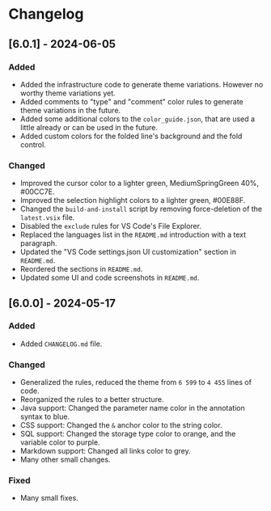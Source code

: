 # Changelog

## [6.0.1] - 2024-06-05

### Added

- Added the infrastructure code to generate theme variations. However no worthy theme variations yet.
- Added comments to "type" and "comment" color rules to generate theme variations in the future.
- Added some additional colors to the `color_guide.json`, that are used a little already or can be used in the future.
- Added custom colors for the folded line's background and the fold control.

### Changed

- Improved the cursor color to a lighter green, MediumSpringGreen 40%, #00CC7E.
- Improved the selection highlight colors to a lighter green, #00E88F.
- Changed the `build-and-install` script by removing force-deletion of the `latest.vsix` file.
- Disabled the `exclude` rules for VS Code's File Explorer.
- Replaced the languages list in the `README.md` introduction with a text paragraph.
- Updated the "VS Code settings.json UI customization" section in `README.md`.
- Reordered the sections in `README.md`.
- Updated some UI and code screenshots in `README.md`.

## [6.0.0] - 2024-05-17

### Added

- Added `CHANGELOG.md` file.

### Changed

- Generalized the rules, reduced the theme from `6 599` to `4 455` lines of code.
- Reorganized the rules to a better structure.
- Java support: Changed the parameter name color in the annotation syntax to blue.
- CSS support: Changed the `&` anchor color to the string color.
- SQL support: Changed the storage type color to orange, and the variable color to purple.
- Markdown support: Changed all links color to grey.
- Many other small changes.

### Fixed

- Many small fixes.